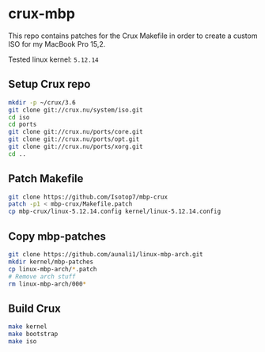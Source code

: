# crux-mbp

This repo contains patches for the Crux Makefile in order to create a custom ISO for my MacBook Pro 15,2.

Tested linux kernel: `5.12.14`

## Setup Crux repo

```bash
mkdir -p ~/crux/3.6
git clone git://crux.nu/system/iso.git
cd iso
cd ports
git clone git://crux.nu/ports/core.git
git clone git://crux.nu/ports/opt.git
git clone git://crux.nu/ports/xorg.git
cd ..
```

## Patch Makefile

```bash
git clone https://github.com/Isotop7/mbp-crux
patch -p1 < mbp-crux/Makefile.patch
cp mbp-crux/linux-5.12.14.config kernel/linux-5.12.14.config
```

## Copy mbp-patches

```bash
git clone https://github.com/aunali1/linux-mbp-arch.git
mkdir kernel/mbp-patches
cp linux-mbp-arch/*.patch
# Remove arch stuff
rm linux-mbp-arch/000*
```

## Build Crux

```bash
make kernel
make bootstrap
make iso
```
